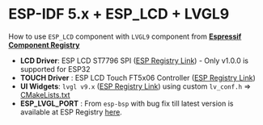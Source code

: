 # ESP-IDF 5.x + ESP_LCD + LVGL9
How to use `ESP_LCD` component with `LVGL9` component from **[Espressif Component Registry](https://components.espressif.com/)**

- **LCD Driver**: ESP LCD ST7796 SPI ([ESP Registry Link](https://components.espressif.com/components/espressif/esp_lcd_st7796/versions/1.2.1?language=en)) - Only v1.0.0 is supported for ESP32  
- **TOUCH Driver** : ESP LCD Touch FT5x06 Controller ([ESP Registry Link](https://components.espressif.com/components/espressif/esp_lcd_touch_ft5x06))  
- **UI Widgets**: `lvgl v9.x` ([ESP Registry Link](https://components.espressif.com/components/lvgl/lvgl)) using custom `lv_conf.h` => [CMakeLists.txt](CMakeLists.txt)  
- **ESP_LVGL_PORT** : From `esp-bsp` with bug fix till latest version is available at ESP Registry [here](https://components.espressif.com/components/espressif/esp_lvgl_port). 


